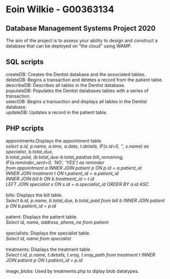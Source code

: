 # Eoin Wilkie - G00363134

## Database Management Systems Project 2020
The aim of the project is to assess your ability to design and construct a database that can be deployed on “the cloud” using WAMP.

## SQL scripts
createDB: Creates the Dentist database and the associated tables.\
deleteDB: Begins a transaction and deletes a record from the patient table.\
describeDB: Describes all tables in the Dentist database.\
populateDB: Populates the Dentist databases tables with a series of transaction.\
selectDB: Begins a transaction and displays all tables in the Dentist database.\
updateDB: Updates a record in the patient table.

## PHP scripts
appointments:Displays the appointment table.\
*select a.id, p.name, a.time, a.date, t.details, IF(s.id=0, '', s.name) as specialist, b.total_due,\
b.total_paid, (b.total_due-b.total_paid)as bill_remaining, IF(a.reminder_sent=0, 'NO', 'YES') as reminder\
from appointment a INNER JOIN patient p ON p.id = a.patient_id\
INNER JOIN treatment t ON t.patient_id = a.patient_id\
INNER JOIN bill b ON b.treatment_id = t.id\
LEFT JOIN specialist s ON s.id = a.specialist_id ORDER BY a.id ASC*\
\
bills: Displays the bill table.\
*Select b.id, p.name, b.total_due, b.total_paid from bill b INNER JOIN patient p ON b.patient_id = p.id*\
\
patient: Displays the patient table.\
*Select id, name, address, phone_no from patient*\
\
specialists: Displays the specialist table.\
*Select id, name from specialist*\
\
treatments: Displays the treatment table.\
*Select t.id, p.name, t.details, t.xray, t.xray_path from treatment t INNER JOIN patient p ON t.patient_id = p.id*\
\
image_blobs: Used by treatments.php to diplay blob datatypes.

